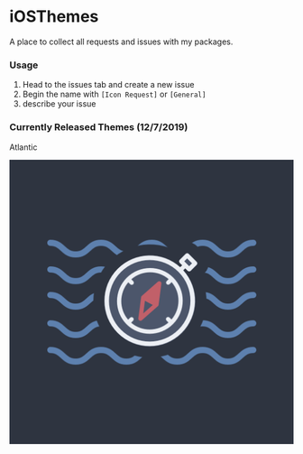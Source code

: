 # iOSThemes
A place to collect all requests and issues with my packages.


### Usage

1. Head to the issues tab and create a new issue
2. Begin the name with `[Icon Request]` or `[General]`
3. describe your issue



### Currently Released Themes (12/7/2019)


Atlantic

<img style="align:center;" src="./img/Atlanticicon.png" /> 

